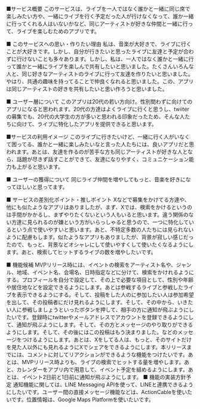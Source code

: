 ■サービス概要
このサービスは、ライブを一人ではなく誰かと一緒に同じ席で楽しみたい方や、一緒にライブを行く予定だった人が行けなくなって、誰か一緒に行ってくれる人はいないかなど、同じアーティストが好きな仲間と一緒に行って、ライブを楽しむためのアプリです。

■ このサービスへの思い・作りたい理由
私は、音楽が大好きで、ライブに行くことが大好きです。しかし、自分が行きたいと思ったライブに友達と予定が合わずに行けないことも多々あります。しかし、私は、一人ではなく誰かと一緒に行って誰かと一緒にライブを楽しんで共有したいと思いました。たくさんいろんな人と、同じ好きなアーティストのライブに行って友達を作りたいと思いました。やはり、共通の趣味を持ってることで仲良くなれると思いました。この、アプリは同じアーティストの好きを共有したいと思い作ろうと思いました。

■ ユーザー層について
このアプリは20代の若い方向け。性別問わずに向けてのアプリになると思われます。20代の方達はよくライブに行くと思うし、twiiterの募集でも、20代の大学生の方が多いと思われる印象だったため、そんな人たちに向けて、ライブに特化したアプリを提供できると思います。

■サービスの利用イメージ
このライブに行きたいけど、一緒に行く人がいなくて困ってる、誰かと一緒に楽しみたいなと言った人たちには、良いアプリだと思われます。あとは、友達を作るのが苦手な方も同じアーティストが好きな人となら、話題が尽きず話すことができて、友達になりやすく、コミュニケーション能力も上がると思います。

■ ユーザーの獲得について
同じライブ仲間を増やしてもっと、音楽を好きになってほしいと思ってます。

■ サービスの差別化ポイント・推しポイント
Xなどで募集をかけてる方達や、他にも似たようなアプリはありましたが、まず、Xでは、検索をかけるというのは手間がかかるし、まずやりたくないという人もいると思います。違う関係のない方達に見られるのが嫌という方がいらっしゃると思うので、一つに特化しているという点で使いやすいと思います。あと、不特定多数の人たちには見られないように配慮もします。似たようなアプリもありましたが、背景が寂しい感じだったので、もっと、背景などオシャレにして使いやすくして使いたくなるようにします。あと、検索してヒットするライブの数を増やしたいです。

■ 機能候補
MVPリリース時には、イベントの検索をアーティスト名や、ジャンル、地域、イベント名、会場名、日時指定などに分けて、検索をかけれるようにする。プロフィールを自分で設定して、その上で必要な項目として、性別や年齢や居住地などを設定できるようにします。あとは参戦するライブと参戦したライブを表示できるようにする。そして、投稿をした人のに参加したい人は参加希望を出して、その投稿者にだけ見れるようにします。そして、その中から、いきたい人に参戦しましょうといったボタンを押して、相手の方に通知が飛ぶようにしたいです。登録時にtwitterやメールアドレスでアカウントを登録できるようにして、通知が飛ぶようにします。そして、その方とメッセージのやり取りができるようにします。そして、その後にはこの投稿はもう決まりました。などのメッセージをつけるようにします。あとは、Xをしてる人は、もっと、そのサイトだけを見た人以外にも見れるようにXでシェアをできるようにします。本リリースまでには、コメントに対してリアクションができるような機能をつけたいです。あとは、MVPリリース時よりも、ライブの検索でヒットする量を増やします。あと、カレンダーをアプリ内で用意して、イベント予定を組めるようにします。あとは、イベント2日前と1日前に通知が飛ぶようにします。
■ 機能の実装方針予定
通知機能に関しては、LINE Messaging APIを使って、LINEと連携できるようにしたいです。ユーザー間の直接メッセージ機能などは、ActionCableを使いたいです。位置情報は、Google Maps Platformを使いたいです。